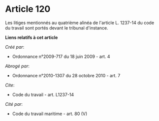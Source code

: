 # Article 120

Les litiges mentionnés au quatrième alinéa de l'article L. 1237-14 du code du travail sont portés devant le tribunal
d'instance.

**Liens relatifs à cet article**

_Créé par_:

  - Ordonnance n°2009-717 du 18 juin 2009 - art. 4

_Abrogé par_:

  - Ordonnance n°2010-1307 du 28 octobre 2010 - art. 7

_Cite_:

  - Code du travail - art. L1237-14

_Cité par_:

  - Code du travail maritime - art. 80 (V)
